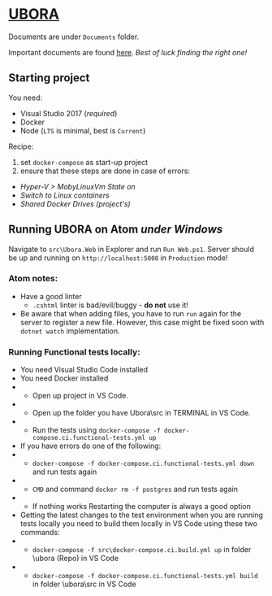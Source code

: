 # [UBORA](http://ubora-biomedical.org/) #

Documents are under `Documents` folder.

Important documents are found [here](https://www.dropbox.com/home/UBORA%20consortium/e-infrastructure/project%20managment%20architecture?preview=project+structure+proposal.doc).
*Best of luck finding the right one!*

## Starting project
You need:  
* Visual Studio 2017 (*required*)
* Docker
* Node (`LTS` is minimal, best is `Current`)

Recipe:  
1. set `docker-compose` as start-up project  
2. ensure that these steps are done in case of errors:  
  - *Hyper-V > MobyLinuxVm State on*  
  - *Switch to Linux containers*  
  - *Shared Docker Drives (project's)*

## Running UBORA on Atom *under Windows*
Navigate to `src\Ubora.Web` in Explorer and run `Run Web.ps1`. Server should be up and running on `http://localhost:5000` in `Production` mode!

### Atom notes:
* Have a good linter
  * `.cshtml` linter is bad/evil/buggy - **do not** use it!
* Be aware that when adding files, you have to run `run` again for the server to register a new file. However, this case might be fixed soon with `dotnet watch` implementation.

### Running Functional tests locally:
* You need Visual Studio Code installed
* You need Docker installed
* * Open up project in VS Code.
* * Open up the folder you have Ubora\src in TERMINAL in VS Code.
* * Run the tests using `docker-compose -f docker-compose.ci.functional-tests.yml up`
* If you have errors do one of the following:
* * `docker-compose -f docker-compose.ci.functional-tests.yml down` and run tests again
* * `CMD` and command `docker rm -f postgres` and run tests again
* * If nothing works Restarting the computer is always a good option
* Getting the latest changes to the test environment when you are running tests locally you need to build them locally in VS Code using these two commands:
* * `docker-compose -f src\docker-compose.ci.build.yml up` in folder \ubora (Repo) in VS Code
* * `docker-compose -f docker-compose.ci.functional-tests.yml build` in folder \ubora\src in VS Code